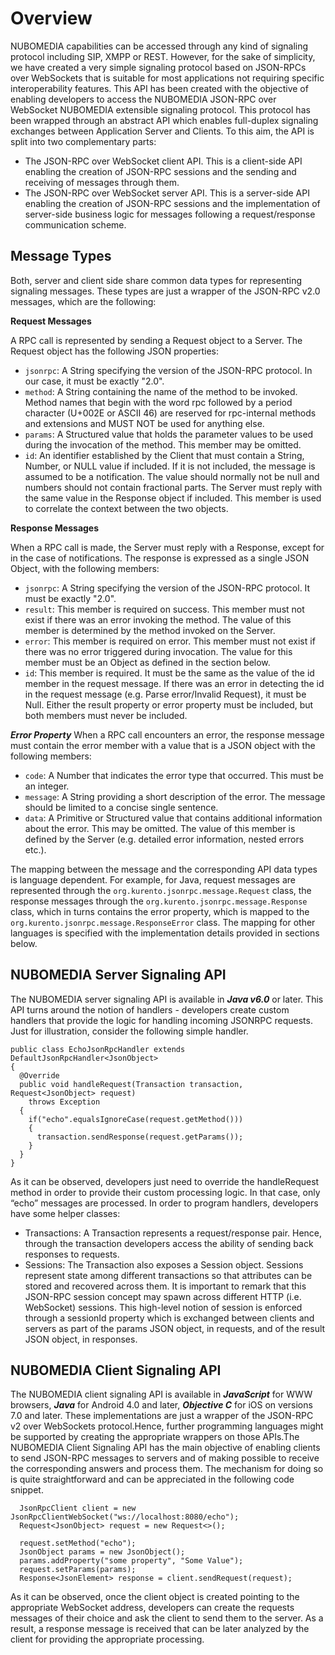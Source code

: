 # Overview

NUBOMEDIA capabilities can be accessed through any kind of signaling protocol including SIP, XMPP or REST. However, for the sake of simplicity, we have created a very simple signaling protocol based on JSON-RPCs over WebSockets that is suitable for most applications not requiring specific interoperability features. This API has been created with the objective of enabling developers to access the NUBOMEDIA JSON-RPC over WebSocket NUBOMEDIA extensible signaling protocol. This protocol has been wrapped through an abstract API which enables full-duplex signaling exchanges between Application Server and Clients. To this aim, the API is split into two complementary parts:

* The JSON-RPC over WebSocket client API. This is a client-side API enabling the creation of JSON-RPC sessions and the sending and receiving of messages through them.
* The JSON-RPC over WebSocket server API. This is a server-side API enabling the creation of JSON-RPC sessions and the implementation of server-side business logic for messages following a request/response communication scheme.

## Message Types
Both, server and client side share common data types for representing signaling messages. These types are just a wrapper of the JSON-RPC v2.0 messages, which are the following:

**Request Messages**

A RPC call is represented by sending a Request object to a Server. The Request object has the following JSON properties:
* ```jsonrpc```: A String specifying the version of the JSON-RPC protocol. In our case, it must be exactly "2.0".
* ```method```: A String containing the name of the method to be invoked. Method names that begin with the word rpc followed by a period character (U+002E or ASCII 46) are reserved for rpc-internal methods and extensions and MUST NOT be used for anything else.
* ```params```: A Structured value that holds the parameter values to be used during the invocation of the method. This member may be omitted.
* ```id```: An identifier established by the Client that must contain a String, Number, or NULL value if included. If it is not included, the message is assumed to be a notification. The value should normally not be null and numbers should not contain fractional parts. The Server must reply with the same value in the Response object if included. This member is used to correlate the context between the two objects.


**Response Messages**

When a RPC call is made, the Server must reply with a Response, except for in the case of notifications. The response is expressed as a single JSON Object, with the following members:
* ```jsonrpc```: A String specifying the version of the JSON-RPC protocol. It must be exactly "2.0".
* ```result```: This member is required on success. This member must not exist if there was an error invoking the method. The value of this member is determined by the method invoked on the Server.
* ```error```: This member is required on error. This member must not exist if there was no error triggered during invocation. The value for this member must be an Object as defined in the section below.
* ```id```: This member is required. It must be the same as the value of the id member in the request message. If there was an error in detecting the id in the request message (e.g. Parse error/Invalid Request), it must be Null. Either the result property or error property must be included, but both members must never be included.


***Error Property***
When a RPC call encounters an error, the response message must contain the error member with a value that is a JSON object with the following members:
* ```code```: A Number that indicates the error type that occurred. This must be an integer.
* ```message```: A String providing a short description of the error. The message should be limited to a concise single sentence.
* ```data```: A Primitive or Structured value that contains additional information about the error. This may be omitted. The value of this member is defined by the Server (e.g. detailed error information, nested errors etc.).

The mapping between the message and the corresponding API data types is language dependent. For example, for Java, request messages are represented through the ```org.kurento.jsonrpc.message.Request``` class, the response messages through the ```org.kurento.jsonrpc.message.Response``` class, which in turns contains the error property, which is mapped to the ```org.kurento.jsonrpc.message.ResponseError``` class. The mapping for other languages is specified with the implementation details provided in sections below.

## NUBOMEDIA Server Signaling API
The NUBOMEDIA server signaling API is available in ***Java v6.0*** or later. This API turns around the notion of handlers - developers create custom handlers that provide the logic for handling incoming JSONRPC requests. Just for illustration, consider the following simple handler.

```
public class EchoJsonRpcHandler extends DefaultJsonRpcHandler<JsonObject>
{
  @Override
  public void handleRequest(Transaction transaction, Request<JsonObject> request)
    throws Exception
  {
    if("echo".equalsIgnoreCase(request.getMethod()))
    {
      transaction.sendResponse(request.getParams());
    }
  }
}
```
As it can be observed, developers just need to override the handleRequest method in order to provide their custom processing logic. In that case, only “echo” messages are processed. In order to program handlers, developers have some helper classes:
* Transactions: A Transaction represents a request/response pair. Hence, through the transaction developers access the ability of sending back responses to requests.
* Sessions: The Transaction also exposes a Session object. Sessions represent state among different transactions so that attributes can be stored and recovered across them. It is important to remark that this JSON-RPC session concept may spawn across different HTTP (i.e. WebSocket) sessions. This high-level notion of session is enforced through a sessionId property which is exchanged between clients and servers as part of the params JSON object, in requests, and of the result JSON object, in responses.

## NUBOMEDIA Client Signaling API
The NUBOMEDIA client signaling API is available in ***JavaScript*** for WWW browsers, ***Java*** for Android 4.0 and later, ***Objective C*** for iOS on versions 7.0 and later. These implementations are just a wrapper of the JSON-RPC v2 over WebSockets protocol.Hence, further programming languages might be supported by creating the appropriate wrappers on those APIs.The NUBOMEDIA Client Signaling API has the main objective of enabling clients to send JSON-RPC messages to servers and of making possible to receive the corresponding answers and process them. The mechanism for doing so is quite straightforward and can be appreciated in the following code snippet.

```
  JsonRpcClient client = new JsonRpcClientWebSocket("ws://localhost:8080/echo");
  Request<JsonObject> request = new Request<>();

  request.setMethod("echo");
  JsonObject params = new JsonObject();
  params.addProperty("some property", "Some Value"); 
  request.setParams(params);
  Response<JsonElement> response = client.sendRequest(request);
```
As it can be observed, once the client object is created pointing to the appropriate WebSocket address, developers can create the requests messages of their choice and ask the client to send them to the server. As a result, a response message is received that can
be later analyzed by the client for providing the appropriate processing.
